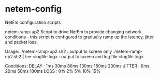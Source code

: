 # netem-config
NetEm configuration scripts

netem-ramp-up2
Script to drive NetEm to provide changing network conditions - this script is configured to gradually ramp up the latency, jitter and packet loss.

Usage:
./netem-ramp-up2.sh2			        	: output to screen only
./netem-ramp-up2.sh2 | tee <logfile.log>	: output to screen and log file <logfile.log>

Conditions:
DELAY : 1ms 30ms 80ms 130ms 180ms 230ms
JITTER : 0ms 20ms 50ms 100ms
LOSS : 0% 2% 5% 10% 15%